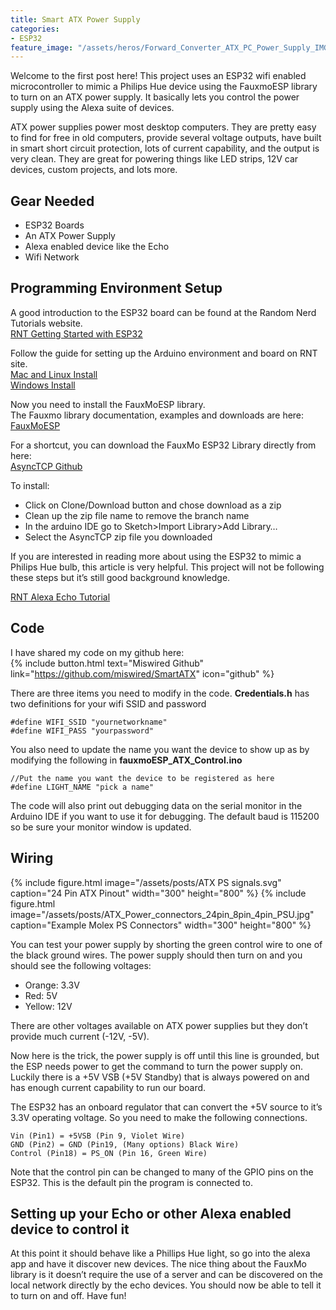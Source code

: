 ```yaml
---
title: Smart ATX Power Supply
categories:
- ESP32
feature_image: "/assets/heros/Forward_Converter_ATX_PC_Power_Supply_IMG_1092.jpg"
---
```



Welcome to the first post here! This project uses an ESP32 wifi enabled microcontroller to mimic a Philips Hue device using the FauxmoESP library to turn on an ATX power supply. It basically lets you control the power supply using the Alexa suite of devices.

<!-- more -->

ATX power supplies power most desktop computers. They are pretty easy to find for free in old computers, provide several voltage outputs, have built in smart short circuit protection, lots of current capability, and the output is very clean. They are great for powering things like LED strips, 12V car devices, custom projects, and lots more. 

## Gear Needed
- ESP32 Boards
- An ATX Power Supply
- Alexa enabled device like the Echo
- Wifi Network

## Programming Environment Setup
A good introduction to the ESP32 board can be found at the Random Nerd Tutorials website.  
[RNT Getting Started with ESP32](https://randomnerdtutorials.com/getting-started-with-esp32/)

Follow the guide for setting up the Arduino environment and board on RNT site.  
[Mac and Linux Install](https://randomnerdtutorials.com/installing-the-esp32-board-in-arduino-ide-mac-and-linux-instructions/)  
[Windows Install](https://randomnerdtutorials.com/installing-the-esp32-board-in-arduino-ide-windows-instructions/)

Now you need to install the FauxMoESP library.  
The Fauxmo library documentation, examples and downloads are here:  
[FauxMoESP](https://bitbucket.org/xoseperez/fauxmoesp/src/master/)

For a shortcut, you can download the FauxMo ESP32 Library directly from here:  
[AsyncTCP Github](https://github.com/me-no-dev/AsyncTCP)

To install:  
- Click on Clone/Download button and chose download as a zip
- Clean up the zip file name to remove the branch name
- In the arduino IDE go to Sketch>Import Library>Add Library…
- Select the AsyncTCP zip file you downloaded

If you are interested in reading more about using the ESP32 to mimic a Philips Hue bulb, this article is very helpful. This project will not be following these steps but it’s still good background knowledge. 

[RNT Alexa Echo Tutorial](https://randomnerdtutorials.com/alexa-echo-with-esp32-and-esp8266/)

## Code
I have shared my code on my github here:  
{% include button.html text="Miswired Github" link="https://github.com/miswired/SmartATX" icon="github" %}


There are three items you need to modify in the code. 
**Credentials.h** has two definitions for your wifi SSID and password
```
#define WIFI_SSID "yournetworkname"
#define WIFI_PASS "yourpassword"
```
You also need to update the name you want the device to show up as by modifying the following in **fauxmoESP_ATX_Control.ino**
```
//Put the name you want the device to be registered as here
#define LIGHT_NAME "pick a name"
```

The code will also print out debugging data on the serial monitor in the Arduino IDE if you want to use it for debugging. The default baud is 115200 so be sure your monitor window is updated. 

## Wiring

{% include figure.html image="/assets/posts/ATX PS signals.svg" caption="24 Pin ATX Pinout" width="300" height="800" %}
{% include figure.html image="/assets/posts/ATX_Power_connectors_24pin_8pin_4pin_PSU.jpg" caption="Example Molex PS Connectors" width="300" height="800" %}

You can test your power supply by shorting the green control wire to one of the black ground wires. The power supply should then turn on and you should see the following voltages:
* Orange: 3.3V
* Red: 5V
* Yellow: 12V

There are other voltages available on ATX power supplies but they don’t provide much current (-12V, -5V). 

Now here is the trick, the power supply is off until this line is grounded, but the ESP needs power to get the command to turn the power supply on. Luckily there is a +5V VSB (+5V Standby) that is always powered on and has enough current capability to run our board. 

The ESP32 has an onboard regulator that can convert the +5V source to it’s 3.3V operating voltage. So you need to make the following connections. 

```
Vin (Pin1) = +5VSB (Pin 9, Violet Wire)
GND (Pin2) = GND (Pin19, (Many options) Black Wire)
Control (Pin18) = PS_ON (Pin 16, Green Wire)
```

Note that the control pin can be changed to many of the GPIO pins on the ESP32. This is the default pin the program is connected to.


## Setting up your Echo or other Alexa enabled device to control it

At this point it should behave like a Phillips Hue light, so go into the alexa app and have it discover new devices. The nice thing about the FauxMo library is it doesn’t require the use of a server and can be discovered on the local network directly by the echo devices. You should now be able to tell it to turn on and off. Have fun!

